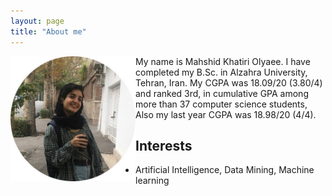 ```yaml
---
layout: page
title: "About me"
---
```

<img align="left" width="200" height="200" src="/assets/bio.jpg"/>


My name is Mahshid Khatiri Olyaee. I have completed my B.Sc. in Alzahra University, Tehran, Iran. My CGPA was 18.09/20 (3.80/4) and ranked 3rd, in cumulative GPA among more than 37 computer science students, Also my last year CGPA was 18.98/20 (4/4).

## Interests

+ Artificial Intelligence, Data Mining, Machine learning






